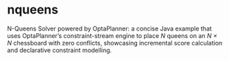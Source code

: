 # nqueens
N-Queens Solver powered by OptaPlanner: a concise Java example that uses OptaPlanner’s constraint-stream engine to place *N* queens on an *N × N* chessboard with zero conflicts, showcasing incremental score calculation and declarative constraint modelling.
